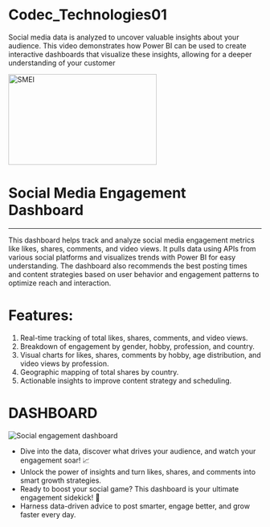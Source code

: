 # Codec_Technologies01
Social media data is analyzed to uncover valuable insights about your audience. This video demonstrates how Power BI can be used to create interactive dashboards that visualize these insights, allowing for a deeper understanding of your customer




<img width="295" height="180" alt="SMEI" src="https://github.com/user-attachments/assets/68e80493-3a4e-4a81-8b80-01d726a4b119" />







# Social Media Engagement Dashboard
---------------------------------
This dashboard helps track and analyze social media engagement metrics like likes, shares, comments, and video views. It pulls data using APIs from various social platforms and visualizes trends with Power BI for easy understanding. The dashboard also recommends the best posting times and content strategies based on user behavior and engagement patterns to optimize reach and interaction.

# Features:
1. Real-time tracking of total likes, shares, comments, and video views.
2. Breakdown of engagement by gender, hobby, profession, and country.
3. Visual charts for likes, shares, comments by hobby, age distribution, and video views by profession.
4. Geographic mapping of total shares by country.
5. Actionable insights to improve content strategy and scheduling.


# DASHBOARD




![Social engagement  dashboard ](https://github.com/user-attachments/assets/70228637-3da3-432c-b6ad-950c78c3401d)




- Dive into the data, discover what drives your audience, and watch your engagement soar! 📈  
- Unlock the power of insights and turn likes, shares, and comments into smart growth strategies.  
- Ready to boost your social game? This dashboard is your ultimate engagement sidekick! 🚀  
- Harness data-driven advice to post smarter, engage better, and grow faster every day.  
  
